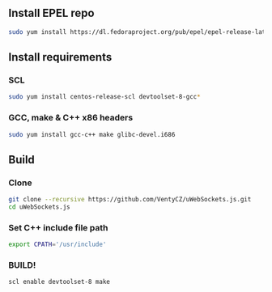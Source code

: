## Install EPEL repo
```bash
sudo yum install https://dl.fedoraproject.org/pub/epel/epel-release-latest-7.noarch.rpm
```

## Install requirements
### SCL
```bash
sudo yum install centos-release-scl devtoolset-8-gcc*
```

### GCC, make & C++ x86 headers
```bash
sudo yum install gcc-c++ make glibc-devel.i686
```

## Build
### Clone
```bash
git clone --recursive https://github.com/VentyCZ/uWebSockets.js.git
cd uWebSockets.js
```

### Set C++ include file path
```bash
export CPATH='/usr/include'
```

### BUILD!
```bash
scl enable devtoolset-8 make
```
